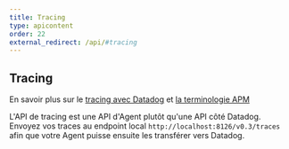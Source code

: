 ```yaml
---
title: Tracing
type: apicontent
order: 22
external_redirect: /api/#tracing
---
```


## Tracing
En savoir plus sur le [tracing avec Datadog][1] et [la terminologie APM][2]

L'API de tracing est une API d'Agent plutôt qu'une API côté Datadog. Envoyez vos traces au endpoint local `http://localhost:8126/v0.3/traces` afin que votre Agent puisse ensuite les transférer vers Datadog.

[1]: /tracing
[2]: /tracing/visualization/services_list/
